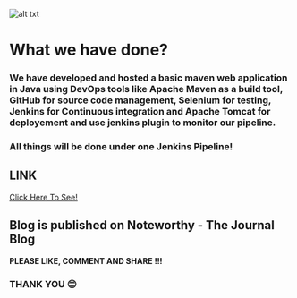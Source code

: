 ![alt txt](https://github.com/sumyak/CI-CD-Pipeline/blob/master/SS/Screenshot%20(365).png?raw=true)

# What we have done?

### We have developed and hosted a basic maven web application in Java using DevOps tools like Apache Maven as a build tool, GitHub for source code management, Selenium for testing, Jenkins for Continuous integration and Apache Tomcat for deployement and use jenkins plugin to monitor our pipeline.

### All things will be done under one Jenkins Pipeline!

## LINK
[Click Here To See!](https://blog.usejournal.com/how-to-make-a-basic-ci-cd-pipeline-using-jenkins-4ff2cf66078e)


## Blog is published on Noteworthy - The Journal Blog
**PLEASE LIKE, COMMENT AND SHARE !!!**



###      THANK YOU  :blush: 

